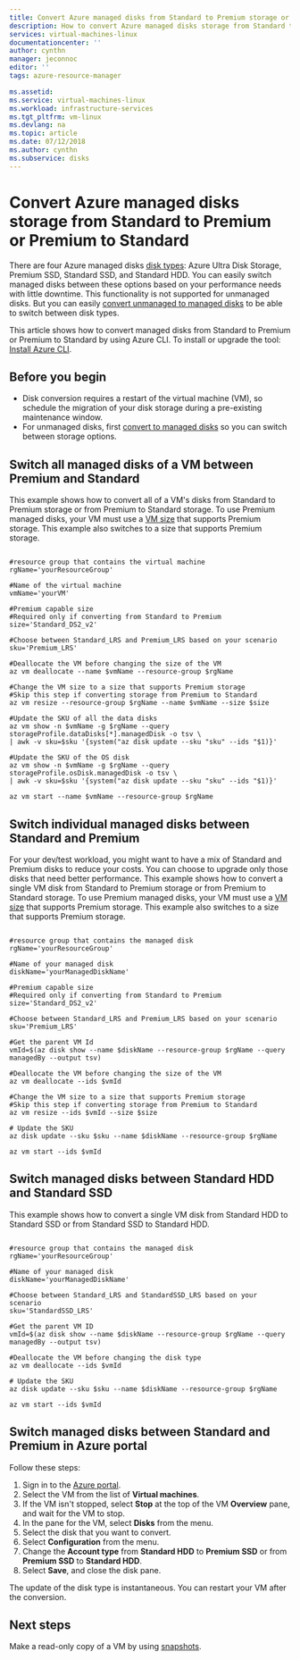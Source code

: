 ```yaml
---
title: Convert Azure managed disks from Standard to Premium storage or Premium to Standard | Microsoft Docs
description: How to convert Azure managed disks storage from Standard to Premium storage and Premium to Standard by using Azure CLI.
services: virtual-machines-linux
documentationcenter: ''
author: cynthn
manager: jeconnoc
editor: ''
tags: azure-resource-manager

ms.assetid: 
ms.service: virtual-machines-linux
ms.workload: infrastructure-services
ms.tgt_pltfrm: vm-linux
ms.devlang: na
ms.topic: article
ms.date: 07/12/2018
ms.author: cynthn
ms.subservice: disks
---
```


# Convert Azure managed disks storage from Standard to Premium or Premium to Standard

There are four Azure managed disks [disk types](disks-types.md): Azure Ultra Disk Storage, Premium SSD, Standard SSD, and Standard HDD. You can easily switch managed disks between these options based on your performance needs with little downtime. This functionality is not supported for unmanaged disks. But you can easily [convert unmanaged to managed disks](convert-unmanaged-to-managed-disks.md) to be able to switch between disk types.

This article shows how to convert managed disks from Standard to Premium or Premium to Standard by using Azure CLI. To install or upgrade the tool: [Install Azure CLI](/cli/azure/install-azure-cli).

## Before you begin

* Disk conversion requires a restart of the virtual machine (VM), so schedule the migration of your disk storage during a pre-existing maintenance window.
* For unmanaged disks, first [convert to managed disks](convert-unmanaged-to-managed-disks.md) so you can switch between storage options.


## Switch all managed disks of a VM between Premium and Standard

This example shows how to convert all of a VM's disks from Standard to Premium storage or from Premium to Standard storage. To use Premium managed disks, your VM must use a [VM size](sizes.md) that supports Premium storage. This example also switches to a size that supports Premium storage.

 ```azurecli

#resource group that contains the virtual machine
rgName='yourResourceGroup'

#Name of the virtual machine
vmName='yourVM'

#Premium capable size 
#Required only if converting from Standard to Premium
size='Standard_DS2_v2'

#Choose between Standard_LRS and Premium_LRS based on your scenario
sku='Premium_LRS'

#Deallocate the VM before changing the size of the VM
az vm deallocate --name $vmName --resource-group $rgName

#Change the VM size to a size that supports Premium storage 
#Skip this step if converting storage from Premium to Standard
az vm resize --resource-group $rgName --name $vmName --size $size

#Update the SKU of all the data disks 
az vm show -n $vmName -g $rgName --query storageProfile.dataDisks[*].managedDisk -o tsv \
 | awk -v sku=$sku '{system("az disk update --sku "sku" --ids "$1)}'

#Update the SKU of the OS disk
az vm show -n $vmName -g $rgName --query storageProfile.osDisk.managedDisk -o tsv \
| awk -v sku=$sku '{system("az disk update --sku "sku" --ids "$1)}'

az vm start --name $vmName --resource-group $rgName

```
## Switch individual managed disks between Standard and Premium

For your dev/test workload, you might want to have a mix of Standard and Premium disks to reduce your costs. You can choose to upgrade only those disks that need better performance. This example shows how to convert a single VM disk from Standard to Premium storage or from Premium to Standard storage. To use Premium managed disks, your VM must use a [VM size](sizes.md) that supports Premium storage. This example also switches to a size that supports Premium storage.

 ```azurecli

#resource group that contains the managed disk
rgName='yourResourceGroup'

#Name of your managed disk
diskName='yourManagedDiskName'

#Premium capable size 
#Required only if converting from Standard to Premium
size='Standard_DS2_v2'

#Choose between Standard_LRS and Premium_LRS based on your scenario
sku='Premium_LRS'

#Get the parent VM Id 
vmId=$(az disk show --name $diskName --resource-group $rgName --query managedBy --output tsv)

#Deallocate the VM before changing the size of the VM
az vm deallocate --ids $vmId 

#Change the VM size to a size that supports Premium storage 
#Skip this step if converting storage from Premium to Standard
az vm resize --ids $vmId --size $size

# Update the SKU
az disk update --sku $sku --name $diskName --resource-group $rgName 

az vm start --ids $vmId 
```

## Switch managed disks between Standard HDD and Standard SSD

This example shows how to convert a single VM disk from Standard HDD to Standard SSD or from Standard SSD to Standard HDD.

 ```azurecli

#resource group that contains the managed disk
rgName='yourResourceGroup'

#Name of your managed disk
diskName='yourManagedDiskName'

#Choose between Standard_LRS and StandardSSD_LRS based on your scenario
sku='StandardSSD_LRS'

#Get the parent VM ID 
vmId=$(az disk show --name $diskName --resource-group $rgName --query managedBy --output tsv)

#Deallocate the VM before changing the disk type
az vm deallocate --ids $vmId 

# Update the SKU
az disk update --sku $sku --name $diskName --resource-group $rgName 

az vm start --ids $vmId 
```

## Switch managed disks between Standard and Premium in Azure portal

Follow these steps:

1. Sign in to the [Azure portal](https://portal.azure.com).
2. Select the VM from the list of **Virtual machines**.
3. If the VM isn't stopped, select **Stop** at the top of the VM **Overview** pane, and wait for the VM to stop.
4. In the pane for the VM, select **Disks** from the menu.
5. Select the disk that you want to convert.
6. Select **Configuration** from the menu.
7. Change the **Account type** from **Standard HDD** to **Premium SSD** or from **Premium SSD** to **Standard HDD**.
8. Select **Save**, and close the disk pane.

The update of the disk type is instantaneous. You can restart your VM after the conversion.

## Next steps

Make a read-only copy of a VM by using [snapshots](snapshot-copy-managed-disk.md).